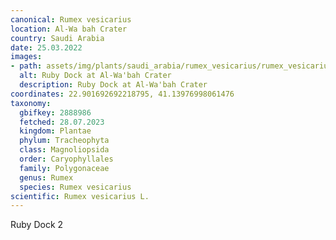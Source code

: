```yaml
---
canonical: Rumex vesicarius
location: Al-Wa bah Crater
country: Saudi Arabia
date: 25.03.2022
images:
- path: assets/img/plants/saudi_arabia/rumex_vesicarius/rumex_vesicarius_2.jpg
  alt: Ruby Dock at Al-Wa'bah Crater
  description: Ruby Dock at Al-Wa'bah Crater
coordinates: 22.901692692218795, 41.13976998061476
taxonomy:
  gbifkey: 2888986
  fetched: 28.07.2023
  kingdom: Plantae
  phylum: Tracheophyta
  class: Magnoliopsida
  order: Caryophyllales
  family: Polygonaceae
  genus: Rumex
  species: Rumex vesicarius
scientific: Rumex vesicarius L.
---
```


Ruby Dock 2
